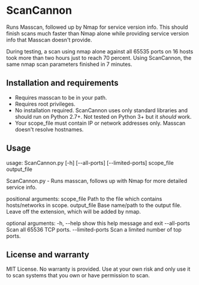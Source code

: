 # ScanCannon

Runs Masscan, followed up by Nmap for service version info.
This should finish scans much faster than Nmap alone while providing service version info that Masscan doesn't provide.

During testing, a scan using nmap alone against all 65535 ports on 16 hosts took more than two hours just to reach 70 percent. Using ScanCannon, the same nmap scan parameters finished in 7 minutes.

## Installation and requirements

* Requires masscan to be in your path.
* Requires root privileges.
* No installation required. ScanCannon uses only standard libraries and should run on Python 2.7+. Not tested on Python 3+ but it *should* work.
* Your scope_file must contain IP or network addresses only. Masscan doesn't resolve hostnames.

## Usage

usage: ScanCannon.py [-h] [--all-ports] [--limited-ports]
                     scope_file output_file

ScanCannon.py - Runs masscan, follows up with Nmap for more detailed service
info.

positional arguments:
  scope_file       Path to the file which contains hosts/networks in scope.
  output_file      Base name/path to the output file. Leave off the extension,
                   which will be added by nmap.

optional arguments:
  -h, --help       show this help message and exit
  --all-ports      Scan all 65536 TCP ports.
  --limited-ports  Scan a limited number of top ports.

## License and warranty

MIT License. No warranty is provided. Use at your own risk and only use it to scan systems that you own or have permission to scan.
